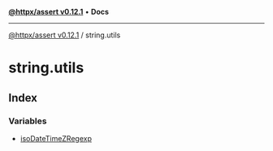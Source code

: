 [**@httpx/assert v0.12.1**](../README.md) • **Docs**

***

[@httpx/assert v0.12.1](../README.md) / string.utils

# string.utils

## Index

### Variables

- [isoDateTimeZRegexp](variables/isoDateTimeZRegexp.md)
